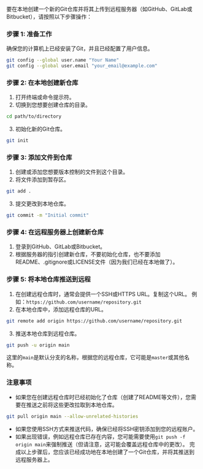 要在本地创建一个新的Git仓库并将其上传到远程服务器（如GitHub、GitLab或Bitbucket），请按照以下步骤操作：
### 步骤 1: 准备工作
确保您的计算机上已经安装了Git，并且已经配置了用户信息。
```bash
git config --global user.name "Your Name"
git config --global user.email "your_email@example.com"
```
### 步骤 2: 在本地创建新仓库
1. 打开终端或命令提示符。
2. 切换到您想要创建仓库的目录。
```bash
cd path/to/directory
```
3. 初始化新的Git仓库。
```bash
git init
```
### 步骤 3: 添加文件到仓库
1. 创建或添加您想要版本控制的文件到这个目录。
2. 将文件添加到暂存区。
```bash
git add .
```
3. 提交更改到本地仓库。
```bash
git commit -m "Initial commit"
```
### 步骤 4: 在远程服务器上创建新仓库
1. 登录到GitHub、GitLab或Bitbucket。
2. 根据服务器的指引创建新仓库，不要初始化仓库，也不要添加README、.gitignore或LICENSE文件（因为我们已经在本地做了）。
### 步骤 5: 将本地仓库推送到远程
1. 在创建远程仓库时，通常会提供一个SSH或HTTPS URL。复制这个URL。
   例如：`https://github.com/username/repository.git`
2. 在本地仓库中，添加远程仓库的URL。
```bash
git remote add origin https://github.com/username/repository.git
```
3. 推送本地仓库到远程仓库。
```bash
git push -u origin main
```
这里的`main`是默认分支的名称，根据您的远程仓库，它可能是`master`或其他名称。
### 注意事项
- 如果您在创建远程仓库时已经初始化了仓库（创建了README等文件），您需要在推送之前将这些更改拉取到本地仓库。
```bash
git pull origin main --allow-unrelated-histories
```
- 如果您使用SSH方式来推送代码，确保已经将SSH密钥添加到您的远程账户。
- 如果出现错误，例如远程仓库已存在内容，您可能需要使用`git push -f origin main`来强制推送（但请注意，这可能会覆盖远程仓库中的更改）。
完成以上步骤后，您应该已经成功地在本地创建了一个Git仓库，并将其推送到远程服务器上。
